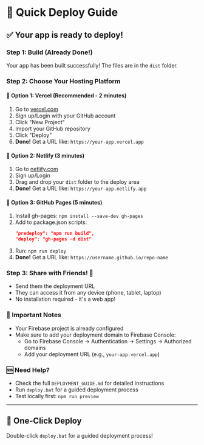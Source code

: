 # 🚀 Quick Deploy Guide

## ✅ Your app is ready to deploy!

### Step 1: Build (Already Done!)
Your app has been built successfully! The files are in the `dist` folder.

### Step 2: Choose Your Hosting Platform

#### 🌟 Option 1: Vercel (Recommended - 2 minutes)
1. Go to [vercel.com](https://vercel.com)
2. Sign up/Login with your GitHub account
3. Click "New Project"
4. Import your GitHub repository
5. Click "Deploy"
6. **Done!** Get a URL like: `https://your-app.vercel.app`

#### 🌟 Option 2: Netlify (3 minutes)
1. Go to [netlify.com](https://netlify.com)
2. Sign up/Login
3. Drag and drop your `dist` folder to the deploy area
4. **Done!** Get a URL like: `https://your-app.netlify.app`

#### 🌟 Option 3: GitHub Pages (5 minutes)
1. Install gh-pages: `npm install --save-dev gh-pages`
2. Add to package.json scripts:
   ```json
   "predeploy": "npm run build",
   "deploy": "gh-pages -d dist"
   ```
3. Run: `npm run deploy`
4. **Done!** Get a URL like: `https://username.github.io/repo-name`

### Step 3: Share with Friends! 🎉
- Send them the deployment URL
- They can access it from any device (phone, tablet, laptop)
- No installation required - it's a web app!

### 🔧 Important Notes
- Your Firebase project is already configured
- Make sure to add your deployment domain to Firebase Console:
  - Go to Firebase Console → Authentication → Settings → Authorized domains
  - Add your deployment URL (e.g., `your-app.vercel.app`)

### 🆘 Need Help?
- Check the full `DEPLOYMENT_GUIDE.md` for detailed instructions
- Run `deploy.bat` for a guided deployment process
- Test locally first: `npm run preview`

---

## 🎯 One-Click Deploy
Double-click `deploy.bat` for a guided deployment process! 